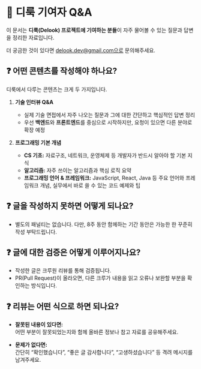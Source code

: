 # 📝 디룩 기여자 Q&A

이 문서는 **디룩(Delook) 프로젝트에 기여하는 분들**이 자주 물어볼 수 있는 질문과 답변을 정리한 자료입니다.

더 궁금한 것이 있다면 delook.dev@gmail.com으로 문의해주세요.

## ❓ 어떤 콘텐츠를 작성해야 하나요?

디룩에서 다루는 콘텐츠는 크게 두 가지입니다.

1. **기술 인터뷰 Q&A**
    - 실제 기술 면접에서 자주 나오는 질문과 그에 대한 간단하고 핵심적인 답변 정리
    - 우선 **백엔드**와 **프론트엔드**를 중심으로 시작하지만, 요청이 있으면 다른 분야로 확장 예정

2. **프로그래밍 기본 개념**
    - **CS 기초:** 자료구조, 네트워크, 운영체제 등 개발자가 반드시 알아야 할 기본 지식
    - **알고리즘:** 자주 쓰이는 알고리즘과 핵심 로직 요약
    - **프로그래밍 언어 & 프레임워크:** JavaScript, React, Java 등 주요 언어와 프레임워크 개념, 실무에서 바로 쓸 수 있는 코드 예제와 팁


## ❓ 글을 작성하지 못하면 어떻게 되나요?

- 별도의 패널티는 없습니다. 다만, 8주 동안 함께하는 기간 동안은 가능한 한 꾸준히 작성 부탁드립니다.  


## ❓ 글에 대한 검증은 어떻게 이루어지나요? 

- 작성한 글은 크루원 리뷰를 통해 검증됩니다.  
- PR(Pull Request)이 올라오면, 다른 크루가 내용을 읽고 오류나 보완할 부분을 확인하는 방식입니다.  

## ❓ 리뷰는 어떤 식으로 하면 되나요? 

- **잘못된 내용이 있다면:**  
  어떤 부분이 잘못되었는지와 함께 올바른 정보나 참고 자료를 공유해주세요.  

- **문제가 없다면:**  
  간단히 “확인했습니다”, “좋은 글 감사합니다”, “고생하셨습니다” 등 격려 메시지를 남겨주세요.  
